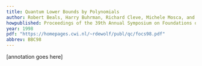 ```yaml
---
title: Quantum Lower Bounds by Polynomials
author: Robert Beals, Harry Buhrman, Richard Cleve, Michele Mosca, and Ronald de Wolf
howpublished: Proceedings of the 39th Annual Symposium on Foundations of Computer Science
year: 1998
pdf: "https://homepages.cwi.nl/~rdewolf/publ/qc/focs98.pdf"
abbrev: BBC98
---
```


[annotation goes here]
